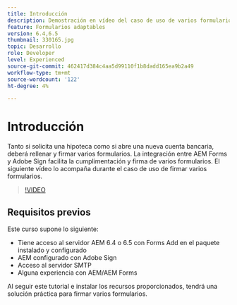 ```yaml
---
title: Introducción
description: Demostración en vídeo del caso de uso de varios formularios de signo
feature: Formularios adaptables
version: 6.4,6.5
thumbnail: 330165.jpg
topic: Desarrollo
role: Developer
level: Experienced
source-git-commit: 462417d384c4aa5d99110f1b8dadd165ea9b2a49
workflow-type: tm+mt
source-wordcount: '122'
ht-degree: 4%

---
```


# Introducción

Tanto si solicita una hipoteca como si abre una nueva cuenta bancaria, deberá rellenar y firmar varios formularios. La integración entre AEM Forms y Adobe Sign facilita la cumplimentación y firma de varios formularios.
El siguiente vídeo lo acompaña durante el caso de uso de firmar varios formularios.

>[!VIDEO](https://video.tv.adobe.com/v/330165?quality=9&learn=on)

## Requisitos previos

Este curso supone lo siguiente:

* Tiene acceso al servidor AEM 6.4 o 6.5 con Forms Add en el paquete instalado y configurado
* AEM configurado con Adobe Sign
* Acceso al servidor SMTP
* Alguna experiencia con AEM/AEM Forms

Al seguir este tutorial e instalar los recursos proporcionados, tendrá una solución práctica para firmar varios formularios.